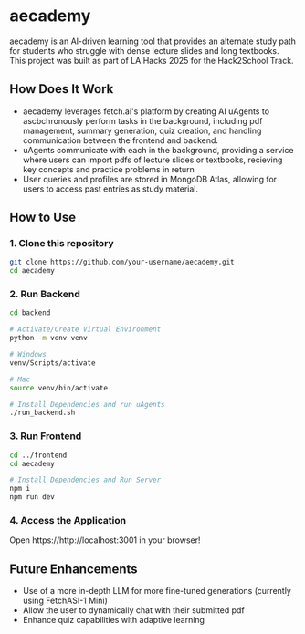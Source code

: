 # aecademy
aecademy is an AI-driven learning tool that provides an alternate study path for students who struggle with dense lecture slides and long textbooks. This project was built as part of LA Hacks 2025 for the Hack2School Track.

## How Does It Work
- aecademy leverages fetch.ai's platform by creating AI uAgents to ascbchronously perform tasks in the background, including pdf management, summary generation, quiz creation, and handling communication between the frontend and backend.
- uAgents communicate with each in the background, providing a service where users can import pdfs of lecture slides or textbooks, recieving key concepts and practice problems in return
- User queries and profiles are stored in MongoDB Atlas, allowing for users to access past entries as study material.

## How to Use
### 1. Clone this repository
```bash
git clone https://github.com/your-username/aecademy.git
cd aecademy
```

### 2. Run Backend
```bash
cd backend

# Activate/Create Virtual Environment
python -m venv venv

# Windows
venv/Scripts/activate

# Mac
source venv/bin/activate

# Install Dependencies and run uAgents
./run_backend.sh
```

### 3. Run Frontend
```bash
cd ../frontend
cd aecademy

# Install Dependencies and Run Server
npm i
npm run dev
```

### 4. Access the Application
Open https://http://localhost:3001 in your browser!

## Future Enhancements
- Use of a more in-depth LLM for more fine-tuned generations (currently using FetchASI-1 Mini)
- Allow the user to dynamically chat with their submitted pdf
- Enhance quiz capabilities with adaptive learning

